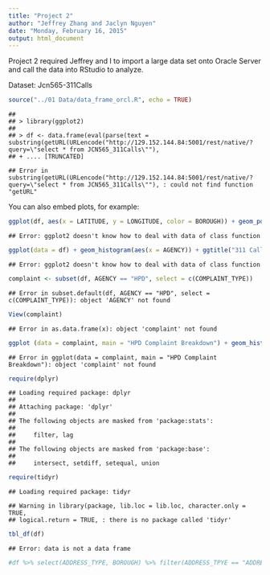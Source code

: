 ```yaml
---
title: "Project 2"
author: "Jeffrey Zhang and Jaclyn Nguyen"
date: "Monday, February 16, 2015"
output: html_document
---
```


Project 2 required Jeffrey and I to import a large data set onto Oracle Server and call the data into RStudio to analyze. 

Dataset: Jcn565-311Calls


```r
source("../01 Data/data_frame_orcl.R", echo = TRUE)
```

```
## 
## > library(ggplot2)
## 
## > df <- data.frame(eval(parse(text = substring(getURL(URLencode("http://129.152.144.84:5001/rest/native/?query=\"select * from JCN565_311Calls\""), 
## + .... [TRUNCATED]
```

```
## Error in substring(getURL(URLencode("http://129.152.144.84:5001/rest/native/?query=\"select * from JCN565_311Calls\""), : could not find function "getURL"
```

You can also embed plots, for example:


```r
ggplot(df, aes(x = LATITUDE, y = LONGITUDE, color = BOROUGH)) + geom_point() +  scale_x_discrete(breaks=df$LATITUDE)
```

```
## Error: ggplot2 doesn't know how to deal with data of class function
```

```r
ggplot(data = df) + geom_histogram(aes(x = AGENCY)) + ggtitle("311 Calls to Different Types of Agencies")
```

```
## Error: ggplot2 doesn't know how to deal with data of class function
```

```r
complaint <- subset(df, AGENCY == "HPD", select = c(COMPLAINT_TYPE))
```

```
## Error in subset.default(df, AGENCY == "HPD", select = c(COMPLAINT_TYPE)): object 'AGENCY' not found
```

```r
View(complaint)
```

```
## Error in as.data.frame(x): object 'complaint' not found
```

```r
ggplot (data = complaint, main = "HPD Complaint Breakdown") + geom_histogram(aes(x = COMPLAINT_TYPE)) + theme(axis.text.x = element_text(angle = 90, hjust = 1)) + ggtitle("HPD Complaint Breakdown")
```

```
## Error in ggplot(data = complaint, main = "HPD Complaint Breakdown"): object 'complaint' not found
```

```r
require(dplyr)
```

```
## Loading required package: dplyr
## 
## Attaching package: 'dplyr'
## 
## The following objects are masked from 'package:stats':
## 
##     filter, lag
## 
## The following objects are masked from 'package:base':
## 
##     intersect, setdiff, setequal, union
```

```r
require(tidyr)
```

```
## Loading required package: tidyr
```

```
## Warning in library(package, lib.loc = lib.loc, character.only = TRUE,
## logical.return = TRUE, : there is no package called 'tidyr'
```

```r
tbl_df(df)
```

```
## Error: data is not a data frame
```

```r
#df %>% select(ADDRESS_TYPE, BOROUGH) %>% filter(ADDRESS_TPYE == "ADDRESS") %>% tbl_df
```


